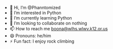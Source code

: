 - 👋 Hi, I’m @Phanntomized
- 👀 I’m interested in Python
- 🌱 I’m currently learning Python
- 💞️ I’m looking to collaborate on nothing
- 📫 How to reach me boona@wlhs.wlwv.k12.or.us
- 😄 Pronouns: he/him
- ⚡ Fun fact: I enjoy rock climbing

<!---
Phanntomized/Phanntomized is a ✨ special ✨ repository because its `README.md` (this file) appears on your GitHub profile.
You can click the Preview link to take a look at your changes.
--->
